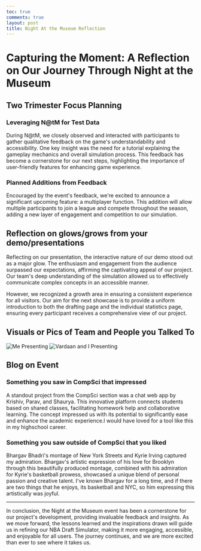 ```yaml
---
toc: true
comments: true
layout: post
title: Night At the Museum Reflection
---
```


# Capturing the Moment: A Reflection on Our Journey Through Night at the Museum

## Two Trimester Focus Planning

### Leveraging N@tM for Test Data

During N@tM, we closely observed and interacted with participants to gather qualitative feedback on the game's understandability and accessibility. One key insight was the need for a tutorial explaining the gameplay mechanics and overall simulation process. This feedback has become a cornerstone for our next steps, highlighting the importance of user-friendly features for enhancing game experience.

### Planned Additions from Feedback

Encouraged by the event's feedback, we're excited to announce a significant upcoming feature: a multiplayer function. This addition will allow multiple participants to join a league and compete throughout the season, adding a new layer of engagement and competition to our simulation.

## Reflection on glows/grows from your demo/presentations

Reflecting on our presentation, the interactive nature of our demo stood out as a major glow. The enthusiasm and engagement from the audience surpassed our expectations, affirming the captivating appeal of our project. Our team's deep understanding of the simulation allowed us to effectively communicate complex concepts in an accessible manner.

However, we recognized a growth area in ensuring a consistent experience for all visitors. Our aim for the next showcase is to provide a uniform introduction to both the drafting page and the individual statistics page, ensuring every participant receives a comprehensive view of our project.

## Visuals or Pics of Team and People you Talked To

![]({{site.baseurl}}/images/realteamdemo.jpg "Me Presenting")
![]({{site.baseurl}}/images/teamdemo2.jpg "Vardaan and I Presenting")

## Blog on Event

### Something you saw in CompSci that impressed

A standout project from the CompSci section was a chat web app by Krishiv, Parav, and Shaurya. This innovative platform connects students based on shared classes, facilitating homework help and collaborative learning. The concept impressed us with its potential to significantly ease and enhance the academic experience.I would have loved for a tool like this in my highschool career.

### Something you saw outside of CompSci that you liked

Bhargav Bhadri's montage of New York Streets and Kyrie Irving captured my admiration. Bhargav's artistic expression of his love for Brooklyn through this beautifully produced montage, combined with his admiration for Kyrie's basketball prowess, showcased a unique blend of personal passion and creative talent. I've known Bhargav for a long time, and if there are two things that he enjoys, its basketball and NYC, so him expressing this artistically was joyful.

---

In conclusion, the Night at the Museum event has been a cornerstone for our project's development, providing invaluable feedback and insights. As we move forward, the lessons learned and the inspirations drawn will guide us in refining our NBA Draft Simulator, making it more engaging, accessible, and enjoyable for all users. The journey continues, and we are more excited than ever to see where it takes us.
